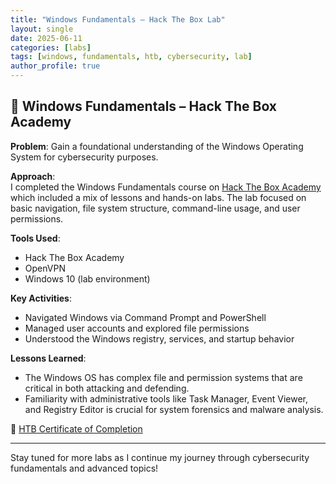 ```yaml
---
title: "Windows Fundamentals – Hack The Box Lab"
layout: single
date: 2025-06-11
categories: [labs]
tags: [windows, fundamentals, htb, cybersecurity, lab]
author_profile: true
---
```


## 🔐 Windows Fundamentals – Hack The Box Academy

**Problem**: Gain a foundational understanding of the Windows Operating System for cybersecurity purposes.

**Approach**:  
I completed the Windows Fundamentals course on [Hack The Box Academy](https://academy.hackthebox.com/) which included a mix of lessons and hands-on labs. The lab focused on basic navigation, file system structure, command-line usage, and user permissions.

**Tools Used**:
- Hack The Box Academy
- OpenVPN
- Windows 10 (lab environment)

**Key Activities**:
- Navigated Windows via Command Prompt and PowerShell
- Managed user accounts and explored file permissions
- Understood the Windows registry, services, and startup behavior

**Lessons Learned**:
- The Windows OS has complex file and permission systems that are critical in both attacking and defending.
- Familiarity with administrative tools like Task Manager, Event Viewer, and Registry Editor is crucial for system forensics and malware analysis.

🔗 [HTB Certificate of Completion](https://academy.hackthebox.com/achievement/1922606/49)

---

Stay tuned for more labs as I continue my journey through cybersecurity fundamentals and advanced topics!

